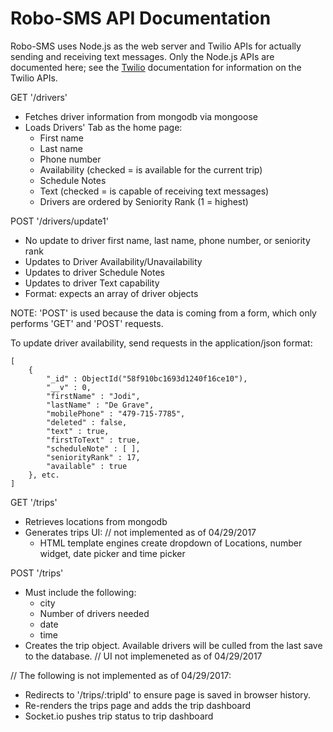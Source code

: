# Robo-SMS API Documentation

Robo-SMS uses Node.js as the web server and Twilio APIs for actually sending and
receiving text messages. Only the Node.js APIs are documented here; see the [Twilio](www.twillio.com) documentation for information on the Twilio APIs.

GET '/drivers'
- Fetches driver information from mongodb via mongoose
- Loads Drivers' Tab as the home page:
   - First name
   - Last name
   - Phone number
   - Availability (checked = is available for the current trip)
   - Schedule Notes
   - Text (checked = is capable of receiving text messages)
   - Drivers are ordered by Seniority Rank (1 = highest)


POST '/drivers/update1'
- No update to driver first name, last name, phone number, or seniority rank
- Updates to Driver Availability/Unavailability
- Updates to driver Schedule Notes
- Updates to driver Text capability
- Format: expects an array of driver objects

NOTE: 'POST' is used because the data is coming from a form, which only performs
      'GET' and 'POST' requests.


To update driver availability, send requests in the application/json format:
```node
[
    {
        "_id" : ObjectId("58f910bc1693d1240f16ce10"),
        "__v" : 0,
        "firstName" : "Jodi",
        "lastName" : "De Grave",
        "mobilePhone" : "479-715-7785",
        "deleted" : false,
        "text" : true,
        "firstToText" : true,
        "scheduleNote" : [ ],
        "seniorityRank" : 17,
        "available" : true
    }, etc.
]
```

GET '/trips'
- Retrieves locations from mongodb
- Generates trips UI:  // not implemented as of 04/29/2017
   - HTML template engines create dropdown of Locations, number widget, date picker and time picker   

POST '/trips'
- Must include the following:
   - city
   - Number of drivers needed
   - date
   - time
- Creates the trip object. Available drivers will be culled from the last save to the
  database.  // UI not implemeneted as of 04/29/2017


// The following is not implemented as of 04/29/2017:  
- Redirects to '/trips/:tripId' to ensure page is saved in browser history.
- Re-renders the trips page and adds the trip dashboard
- Socket.io pushes trip status to trip dashboard
